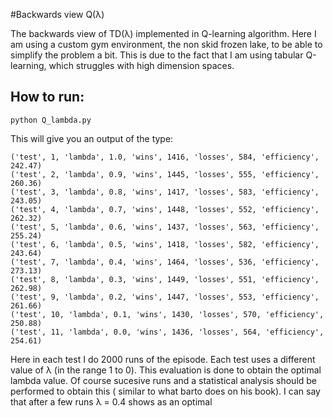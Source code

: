 #Backwards view Q(λ)

The backwards view of TD(λ) implemented in Q-learning algorithm. 
Here I am using a custom gym environment, the non skid frozen lake, to be able to simplify the problem a bit. This is due to the fact that I am using tabular Q-learning, which struggles with high dimension spaces. 

## How to run: 

```
python Q_lambda.py 
```

This will give you an output of the type: 
```
('test', 1, 'lambda', 1.0, 'wins', 1416, 'losses', 584, 'efficiency', 242.47)
('test', 2, 'lambda', 0.9, 'wins', 1445, 'losses', 555, 'efficiency', 260.36)
('test', 3, 'lambda', 0.8, 'wins', 1417, 'losses', 583, 'efficiency', 243.05)
('test', 4, 'lambda', 0.7, 'wins', 1448, 'losses', 552, 'efficiency', 262.32)
('test', 5, 'lambda', 0.6, 'wins', 1437, 'losses', 563, 'efficiency', 255.24)
('test', 6, 'lambda', 0.5, 'wins', 1418, 'losses', 582, 'efficiency', 243.64)
('test', 7, 'lambda', 0.4, 'wins', 1464, 'losses', 536, 'efficiency', 273.13)
('test', 8, 'lambda', 0.3, 'wins', 1449, 'losses', 551, 'efficiency', 262.98)
('test', 9, 'lambda', 0.2, 'wins', 1447, 'losses', 553, 'efficiency', 261.66)
('test', 10, 'lambda', 0.1, 'wins', 1430, 'losses', 570, 'efficiency', 250.88)
('test', 11, 'lambda', 0.0, 'wins', 1436, 'losses', 564, 'efficiency', 254.61)
```
Here in each test I do 2000 runs of the episode. Each test uses a different value of λ (in the range 1 to 0). This evaluation is done to obtain the optimal lambda value. Of course sucesive runs and a statistical analysis should be performed to obtain this ( similar to what barto does on his book). I can say that after a few runs λ = 0.4 shows as an optimal 